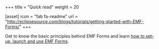 +++
title = "Quick read"
weight = 20

[asset]
  icon = "fab fa-readme"
  url = "http://eclipsesource.com/blogs/tutorials/getting-started-with-EMF-Forms/"
+++

Get to know the basic principles behind EMF Forms and learn [how to set-up, launch and use EMF Forms](http://eclipsesource.com/blogs/tutorials/getting-started-with-EMF-Forms/).